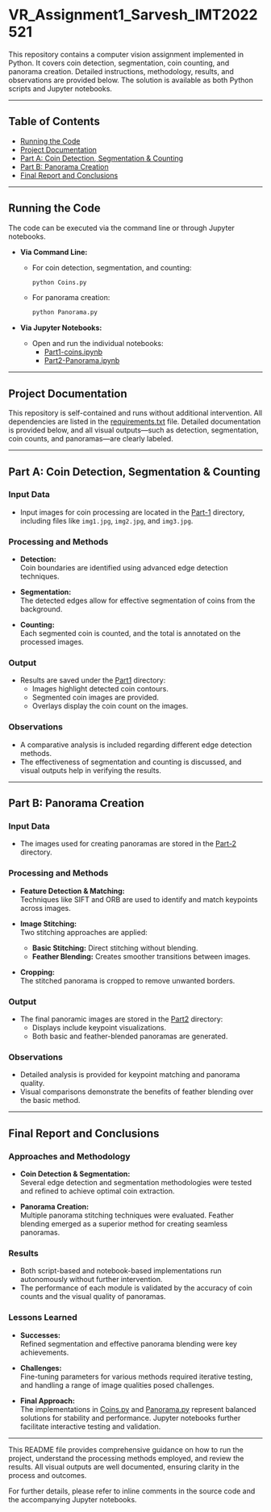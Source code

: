 # VR_Assignment1_Sarvesh_IMT2022521

This repository contains a computer vision assignment implemented in Python. It covers coin detection, segmentation, coin counting, and panorama creation. Detailed instructions, methodology, results, and observations are provided below. The solution is available as both Python scripts and Jupyter notebooks.

---

## Table of Contents

- [Running the Code](#running-the-code)
- [Project Documentation](#project-documentation)
- [Part A: Coin Detection, Segmentation & Counting](#part-a-coin-detection-segmentation--counting)
- [Part B: Panorama Creation](#part-b-panorama-creation)
- [Final Report and Conclusions](#final-report-and-conclusions)

---

## Running the Code

The code can be executed via the command line or through Jupyter notebooks.

- **Via Command Line:**

  - For coin detection, segmentation, and counting:
    ```sh
    python Coins.py
    ```
  - For panorama creation:
    ```sh
    python Panorama.py
    ```

- **Via Jupyter Notebooks:**

  - Open and run the individual notebooks:
    - [Part1-coins.ipynb](http://_vscodecontentref_/0)
    - [Part2-Panorama.ipynb](http://_vscodecontentref_/1)

---

## Project Documentation

This repository is self-contained and runs without additional intervention. All dependencies are listed in the [requirements.txt](http://_vscodecontentref_/2) file. Detailed documentation is provided below, and all visual outputs—such as detection, segmentation, coin counts, and panoramas—are clearly labeled.

---

## Part A: Coin Detection, Segmentation & Counting

### Input Data

- Input images for coin processing are located in the [Part-1](http://_vscodecontentref_/3) directory, including files like `img1.jpg`, `img2.jpg`, and `img3.jpg`.

### Processing and Methods

- **Detection:**  
  Coin boundaries are identified using advanced edge detection techniques.
  
- **Segmentation:**  
  The detected edges allow for effective segmentation of coins from the background.
  
- **Counting:**  
  Each segmented coin is counted, and the total is annotated on the processed images.

### Output

- Results are saved under the [Part1](http://_vscodecontentref_/4) directory:
  - Images highlight detected coin contours.
  - Segmented coin images are provided.
  - Overlays display the coin count on the images.

### Observations

- A comparative analysis is included regarding different edge detection methods.
- The effectiveness of segmentation and counting is discussed, and visual outputs help in verifying the results.

---

## Part B: Panorama Creation

### Input Data

- The images used for creating panoramas are stored in the [Part-2](http://_vscodecontentref_/5) directory.

### Processing and Methods

- **Feature Detection & Matching:**  
  Techniques like SIFT and ORB are used to identify and match keypoints across images.
  
- **Image Stitching:**  
  Two stitching approaches are applied:
  - **Basic Stitching:** Direct stitching without blending.
  - **Feather Blending:** Creates smoother transitions between images.
  
- **Cropping:**  
  The stitched panorama is cropped to remove unwanted borders.

### Output

- The final panoramic images are stored in the [Part2](http://_vscodecontentref_/6) directory:
  - Displays include keypoint visualizations.
  - Both basic and feather-blended panoramas are generated.

### Observations

- Detailed analysis is provided for keypoint matching and panorama quality.
- Visual comparisons demonstrate the benefits of feather blending over the basic method.

---

## Final Report and Conclusions

### Approaches and Methodology

- **Coin Detection & Segmentation:**  
  Several edge detection and segmentation methodologies were tested and refined to achieve optimal coin extraction.
  
- **Panorama Creation:**  
  Multiple panorama stitching techniques were evaluated. Feather blending emerged as a superior method for creating seamless panoramas.

### Results

- Both script-based and notebook-based implementations run autonomously without further intervention.
- The performance of each module is validated by the accuracy of coin counts and the visual quality of panoramas.
  
### Lessons Learned

- **Successes:**  
  Refined segmentation and effective panorama blending were key achievements.
  
- **Challenges:**  
  Fine-tuning parameters for various methods required iterative testing, and handling a range of image qualities posed challenges.
  
- **Final Approach:**  
  The implementations in [Coins.py](http://_vscodecontentref_/7) and [Panorama.py](http://_vscodecontentref_/8) represent balanced solutions for stability and performance. Jupyter notebooks further facilitate interactive testing and validation.

---

This README file provides comprehensive guidance on how to run the project, understand the processing methods employed, and review the results. All visual outputs are well documented, ensuring clarity in the process and outcomes.

For further details, please refer to inline comments in the source code and the accompanying Jupyter notebooks.